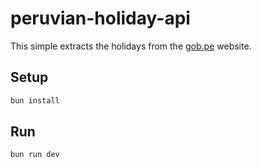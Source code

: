 # peruvian-holiday-api

This simple extracts the holidays from the [gob.pe](https://www.gob.pe/feriados) website.

## Setup

```sh
bun install
```

## Run

```sh
bun run dev
```
